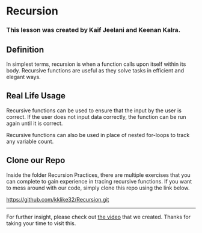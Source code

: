 # Recursion

### This lesson was created by Kaif Jeelani and Keenan Kalra.

## Definition
In simplest terms, recursion is when a function calls upon itself within its body.
Recursive functions are useful as they solve tasks in efficient and elegant ways.

## Real Life Usage
Recursive functions can be used to ensure that the input by the user is correct.
If the user does not input data correctly, the function can be run again until it is correct.

Recursive functions can also be used in place of nested for-loops to track any variable count.

## Clone our Repo
Inside the folder Recursion Practices, there are multiple exercises that you can complete to gain experience in tracing recursive functions. 
If you want to mess around with our code, simply clone this repo using the link below.

https://github.com/kklike32/Recursion.git


***

For further insight, please check out [the video](https://youtu.be/jg5SqUtnzQQ) that we created. 
Thanks for taking your time to visit this.
